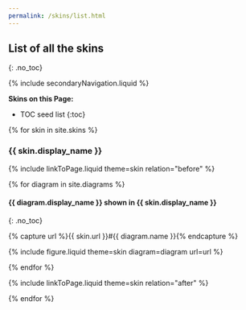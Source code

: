 ```yaml
---
permalink: /skins/list.html
---
```

## List of all the skins
{: .no_toc}

{% include secondaryNavigation.liquid %}

**Skins on this Page:**

* TOC seed list
{:toc}

{% for skin in site.skins %}

### {{ skin.display_name }}

{% include linkToPage.liquid theme=skin relation="before" %}

{% for diagram in site.diagrams %}

#### {{ diagram.display_name }} shown in {{ skin.display_name }}
{: .no_toc}

{% capture url %}{{ skin.url }}#{{ diagram.name }}{% endcapture %}

{% include figure.liquid theme=skin diagram=diagram url=url %}

{% endfor %}

{% include linkToPage.liquid theme=skin relation="after" %}

{% endfor %}
